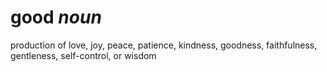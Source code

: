 # good *noun*
production of love, joy, peace, patience, kindness, goodness, faithfulness, gentleness, self-control, or wisdom
